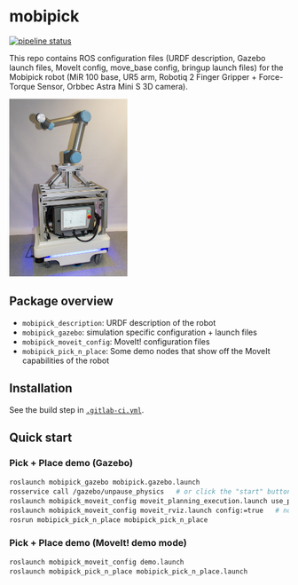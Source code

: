 mobipick
========

[![pipeline status](https://git.hb.dfki.de/mobipick/mobipick/badges/kinetic/pipeline.svg)](https://git.hb.dfki.de/mobipick/mobipick/commits/kinetic)

This repo contains ROS configuration files (URDF description, Gazebo launch
files, MoveIt config, move_base config, bringup launch files) for the Mobipick
robot (MiR 100 base, UR5 arm, Robotiq 2 Finger Gripper + Force-Torque Sensor,
Orbbec Astra Mini S 3D camera).

![](doc/img/mobipick_v0.jpg)


Package overview
----------------

* `mobipick_description`: URDF description of the robot
* `mobipick_gazebo`: simulation specific configuration + launch files
* `mobipick_moveit_config`: MoveIt! configuration files
* `mobipick_pick_n_place`: Some demo nodes that show off the MoveIt capabilities of the robot


Installation
------------

See the build step in [`.gitlab-ci.yml`](.gitlab-ci.yml).


Quick start
-----------

### Pick + Place demo (Gazebo)

```bash
roslaunch mobipick_gazebo mobipick.gazebo.launch
rosservice call /gazebo/unpause_physics   # or click the "start" button in the Gazebo GUI
roslaunch mobipick_moveit_config moveit_planning_execution.launch use_pointcloud:=true
roslaunch mobipick_moveit_config moveit_rviz.launch config:=true   # not required, just for visualization
rosrun mobipick_pick_n_place mobipick_pick_n_place
```

### Pick + Place demo (MoveIt! demo mode)

```bash
roslaunch mobipick_moveit_config demo.launch
roslaunch mobipick_pick_n_place mobipick_pick_n_place.launch
```
